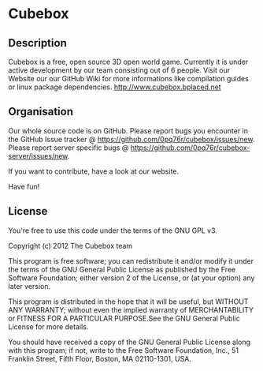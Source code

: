 # Cubebox

## Description
Cubebox is a free, open source 3D open world game.
Currently it is under active development by our team
consisting out of 6 people. Visit our Website our our GitHub Wiki
for more informations like compilation guides or linux package
dependencies. http://www.cubebox.bplaced.net


## Organisation
Our whole source code is on GitHub.
Please report bugs you encounter in the GitHub Issue tracker @
https://github.com/0pq76r/cubebox/issues/new. Please report server specific bugs
@ https://github.com/0pq76r/cubebox-server/issues/new.

If you want to contribute, have a look at our website.


Have fun!


## License
You're free to use this code under the terms of the GNU GPL v3.

Copyright (c) 2012 The Cubebox team

This program is free software; you can redistribute it and/or modify it under the terms of the GNU General Public License as published by the Free Software Foundation; either version 2 of the License, or (at your option) any later version.

This program is distributed in the hope that it will be useful, but WITHOUT ANY WARRANTY; without even the implied warranty of MERCHANTABILITY or FITNESS FOR A PARTICULAR PURPOSE.See the GNU General Public License for more details.

You should have received a copy of the GNU General Public License along with this program; if not, write to the Free Software Foundation, Inc., 51 Franklin Street, Fifth Floor, Boston, MA 02110-1301, USA.
